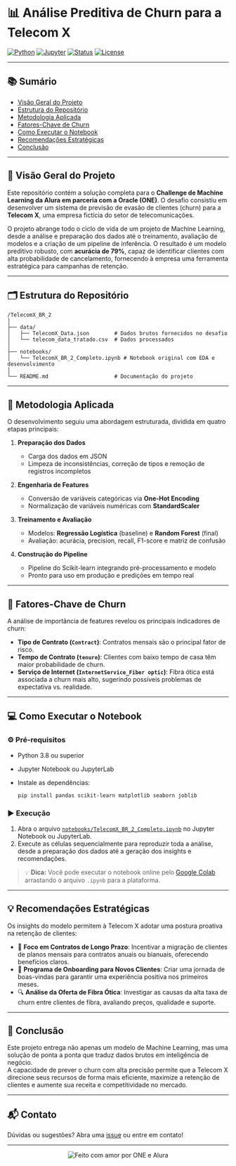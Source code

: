 # 📊 Análise Preditiva de Churn para a Telecom X

[![Python](https://img.shields.io/badge/Python-3.8%2B-blue?logo=python)](https://www.python.org/)
[![Jupyter](https://img.shields.io/badge/Jupyter-Notebook-orange?logo=jupyter)](https://jupyter.org/)
[![Status](https://img.shields.io/badge/status-Concluído-brightgreen)]()
[![License](https://img.shields.io/badge/license-MIT-green)](LICENSE)

---

## 📚 Sumário

- [Visão Geral do Projeto](#visão-geral-do-projeto)
- [Estrutura do Repositório](#estrutura-do-repositório)
- [Metodologia Aplicada](#metodologia-aplicada)
- [Fatores-Chave de Churn](#fatores-chave-de-churn)
- [Como Executar o Notebook](#como-executar-o-notebook)
- [Recomendações Estratégicas](#recomendações-estratégicas)
- [Conclusão](#conclusão)

---

## 🚀 Visão Geral do Projeto

Este repositório contém a solução completa para o **Challenge de Machine Learning da Alura em parceria com a Oracle (ONE)**. O desafio consistiu em desenvolver um sistema de previsão de evasão de clientes (churn) para a **Telecom X**, uma empresa fictícia do setor de telecomunicações.

O projeto abrange todo o ciclo de vida de um projeto de Machine Learning, desde a análise e preparação dos dados até o treinamento, avaliação de modelos e a criação de um pipeline de inferência. O resultado é um modelo preditivo robusto, com **acurácia de 79%**, capaz de identificar clientes com alta probabilidade de cancelamento, fornecendo à empresa uma ferramenta estratégica para campanhas de retenção.

---

## 🗂️ Estrutura do Repositório

```text
/TelecomX_BR_2
│
├── data/
│   ├── TelecomX_Data.json        # Dados brutos fornecidos no desafio
│   └── telecom_data_tratado.csv  # Dados processados
│
├── notebooks/
│   └── TelecomX_BR_2_Completo.ipynb # Notebook original com EDA e desenvolvimento
│
└── README.md                     # Documentação do projeto
```

---

## 🧠 Metodologia Aplicada

O desenvolvimento seguiu uma abordagem estruturada, dividida em quatro etapas principais:

1. **Preparação dos Dados**  
   - Carga dos dados em JSON  
   - Limpeza de inconsistências, correção de tipos e remoção de registros incompletos

2. **Engenharia de Features**  
   - Conversão de variáveis categóricas via **One-Hot Encoding**
   - Normalização de variáveis numéricas com **StandardScaler**

3. **Treinamento e Avaliação**  
   - Modelos: **Regressão Logística** (baseline) e **Random Forest** (final)
   - Avaliação: acurácia, precision, recall, F1-score e matriz de confusão

4. **Construção do Pipeline**  
   - Pipeline do Scikit-learn integrando pré-processamento e modelo
   - Pronto para uso em produção e predições em tempo real

---

## 🔑 Fatores-Chave de Churn

A análise de importância de features revelou os principais indicadores de churn:

- **Tipo de Contrato (`Contract`)**: Contratos mensais são o principal fator de risco.
- **Tempo de Contrato (`tenure`)**: Clientes com baixo tempo de casa têm maior probabilidade de churn.
- **Serviço de Internet (`InternetService_Fiber optic`)**: Fibra ótica está associada a churn mais alto, sugerindo possíveis problemas de expectativa vs. realidade.

---

## 💻 Como Executar o Notebook

### ⚙️ Pré-requisitos

- Python 3.8 ou superior
- Jupyter Notebook ou JupyterLab
- Instale as dependências:
  
  ```bash
  pip install pandas scikit-learn matplotlib seaborn joblib
  ```

### ▶️ Execução

1. Abra o arquivo [`notebooks/TelecomX_BR_2_Completo.ipynb`](notebooks/TelecomX_BR_2_Completo.ipynb) no Jupyter Notebook ou JupyterLab.
2. Execute as células sequencialmente para reproduzir toda a análise, desde a preparação dos dados até a geração dos insights e recomendações.

> 💡 **Dica:** Você pode executar o notebook online pelo [Google Colab](https://colab.research.google.com/) arrastando o arquivo `.ipynb` para a plataforma.

---

## 💡 Recomendações Estratégicas

Os insights do modelo permitem à Telecom X adotar uma postura proativa na retenção de clientes:

- 🎯 **Foco em Contratos de Longo Prazo**: Incentivar a migração de clientes de planos mensais para contratos anuais ou bianuais, oferecendo benefícios claros.
- 🤝 **Programa de Onboarding para Novos Clientes**: Criar uma jornada de boas-vindas para garantir uma experiência positiva nos primeiros meses.
- 🔍 **Análise da Oferta de Fibra Ótica**: Investigar as causas da alta taxa de churn entre clientes de fibra, avaliando preços, qualidade e suporte.

---

## 🏁 Conclusão

Este projeto entrega não apenas um modelo de Machine Learning, mas uma solução de ponta a ponta que traduz dados brutos em inteligência de negócio.  
A capacidade de prever o churn com alta precisão permite que a Telecom X direcione seus recursos de forma mais eficiente, maximize a retenção de clientes e aumente sua receita e competitividade no mercado.

---

## 📬 Contato

Dúvidas ou sugestões? Abra uma [issue](https://github.com/CidQueiroz/Machine_learning_alura/issues) ou entre em contato!

---

<p align="center">
  <img src="https://img.shields.io/badge/feito%20com-❤%20por%20Queiroz-blue" alt="Feito com amor por ONE e Alura"/>
</p>
